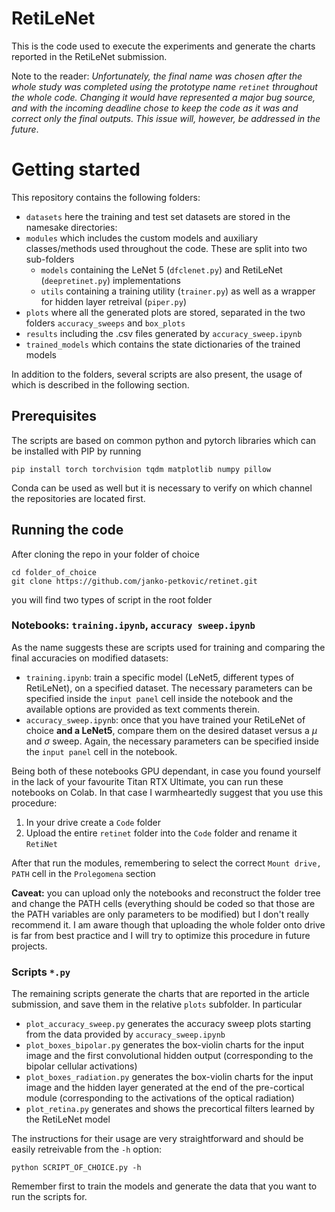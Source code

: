 # RetiLeNet
This is the code used to execute the experiments and generate the charts reported in the RetiLeNet submission.

Note to the reader: *Unfortunately, the final name was chosen after the whole study was completed using the
prototype name ```retinet``` throughout the whole code. Changing it would have represented a major
bug source, and with the incoming deadline chose to keep the code as it was and correct only the final outputs. This
issue will, however, be addressed in the future*.



# Getting started

This repository contains the following folders:

- `datasets` here the training and test set datasets are stored in the namesake directories:
- `modules` which includes the custom models and auxiliary classes/methods used throughout the code. These are split into two sub-folders
  - `models` containing the LeNet 5 (`dfclenet.py`) and RetiLeNet (`deepretinet.py`) implementations
  - `utils` containing a training utility (`trainer.py`) as well as a wrapper for hidden layer retreival (`piper.py`)
- `plots` where all the generated plots are stored, separated in the two folders `accuracy_sweeps` and `box_plots`
- `results` including the .csv files generated by `accuracy_sweep.ipynb`
- `trained_models` which contains the state dictionaries of the trained models

In addition to the folders, several scripts are also present, the usage of which is described in the following section.



## Prerequisites
The scripts are based on common python and pytorch libraries which can be installed with PIP by running

```
pip install torch torchvision tqdm matplotlib numpy pillow
```

Conda can be used as well but it is necessary to verify on which channel the repositories are located first.




## Running the code
After cloning the repo in your folder of choice 
```
cd folder_of_choice
git clone https://github.com/janko-petkovic/retinet.git
```
you will find two types of script in the root folder




### Notebooks: `training.ipynb`, `accuracy sweep.ipynb`
As the name suggests these are scripts used for training and comparing the final accuracies on modified datasets:
- ```training.ipynb```: train a specific model (LeNet5, different types of RetiLeNet), on a specified dataset. The necessary parameters can be specified inside the ```input panel``` cell inside the notebook and the available options are provided as text comments therein.
- ```accuracy_sweep.ipynb```: once that you have trained your RetiLeNet of choice **and a LeNet5**, compare them on the desired dataset versus a $\mu$ and $\sigma$ sweep. Again, the necessary parameters can be specified inside the ```input panel``` cell in the notebook.

Being both of these notebooks GPU dependant, in case you found yourself in the lack of your favourite Titan RTX Ultimate, you can run these notebooks on Colab. In that case I warmheartedly suggest that you use this procedure:
1. In your drive create a ```Code``` folder
2. Upload the entire ```retinet``` folder into the ```Code``` folder and rename it ```RetiNet```

After that run the modules, remembering to select the correct ```Mount drive, PATH``` cell in the ```Prolegomena``` section

**Caveat:** you can upload only the notebooks and reconstruct the folder tree and change the PATH cells (everything should be coded so that those are the PATH variables are only parameters to be modified) but I don't really recommend it. I am aware though that uploading the whole folder onto drive is far from best practice and I will try to optimize this procedure in future projects.

### Scripts `*.py`
The remaining scripts generate the charts that are reported in the article submission, and save them in the relative `plots` subfolder. In particular

- `plot_accuracy_sweep.py`  generates the accuracy sweep plots starting from the data provided by `accuracy_sweep.ipynb`
- `plot_boxes_bipolar.py` generates the box-violin charts for the input image and the first convolutional hidden output (corresponding to the bipolar cellular activations)
- `plot_boxes_radiation.py` generates the box-violin charts for the input image and the hidden layer generated at the end of the pre-cortical module (corresponding to the activations of the optical radiation)
- `plot_retina.py` generates and shows the precortical filters learned by the RetiLeNet model

 The instructions for their usage are very straightforward and should be easily retreivable from the ```-h``` option:

```
python SCRIPT_OF_CHOICE.py -h
```
Remember first to train the models and generate the data that you want to run the scripts for.

